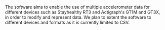 The software aims to enable the use of multiple accelerometer data for different devices such as Stayhealthy RT3 and Actigraph's GT1M and GT3X, in order to modify and represent data.
We plan to extent the software to different devices and formats as it is currently limited to CSV.
